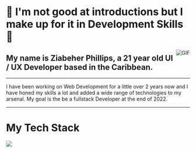 # 🌌 I'm not good at introductions but I make up for it in Development Skills 🙏
<img align="right" alt="GIF" src="./coding.gif" />

## My name is Ziabeher Phillips, a 21 year old UI / UX Developer based in the Caribbean.
---


I have been working on Web Development for a little over 2 years now and I have honed my skills a lot and added a wide range of technologies to my arsenal. My goal is the be a fullstack Developer at the end of 2022.

---

# My Tech Stack

<img src="./frontend.png">
